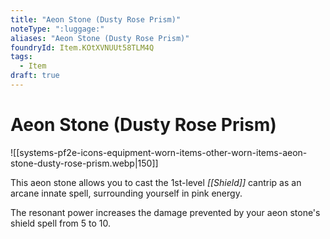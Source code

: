 ```yaml
---
title: "Aeon Stone (Dusty Rose Prism)"
noteType: ":luggage:"
aliases: "Aeon Stone (Dusty Rose Prism)"
foundryId: Item.KOtXVNUUt58TLM4Q
tags:
  - Item
draft: true
---
```


# Aeon Stone (Dusty Rose Prism)
![[systems-pf2e-icons-equipment-worn-items-other-worn-items-aeon-stone-dusty-rose-prism.webp|150]]

This aeon stone allows you to cast the 1st-level _[[Shield]]_ cantrip as an arcane innate spell, surrounding yourself in pink energy.

The resonant power increases the damage prevented by your aeon stone's shield spell from 5 to 10.
